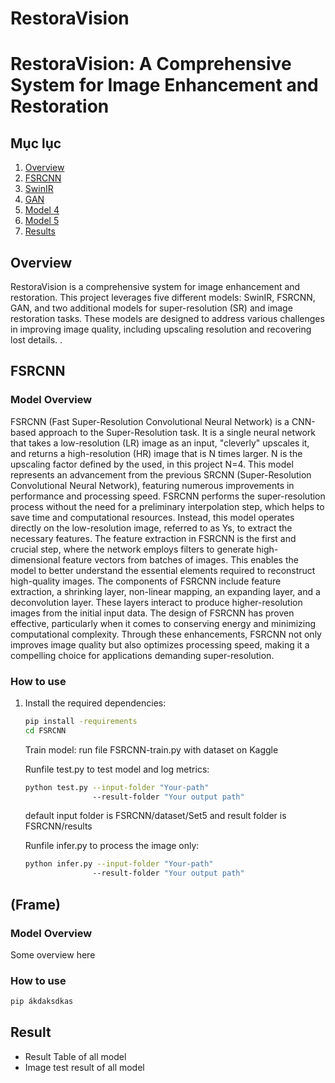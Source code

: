 # RestoraVision
# RestoraVision: A Comprehensive System for Image Enhancement and Restoration

## Mục lục
1. [Overview](#Overview)
2. [FSRCNN](#fsrcnn)
3. [SwinIR](#swinir)
4. [GAN](#gan)
5. [Model 4](#model-4)
6. [Model 5](#model-5)
7. [Results](#results)

## Overview
RestoraVision is a comprehensive system for image enhancement and restoration. This project leverages five different models: SwinIR, FSRCNN, GAN, and two additional models for super-resolution (SR) and image restoration tasks. These models are designed to address various challenges in improving image quality, including upscaling resolution and recovering lost details.
.

## FSRCNN
### Model Overview
FSRCNN (Fast Super-Resolution Convolutional Neural Network) is a CNN-based approach to the Super-Resolution task. It is a single neural network that takes a low-resolution (LR) image as an input, "cleverly" upscales it, and returns a high-resolution (HR) image that is N times larger. N is the upscaling factor defined by the used, in this project N=4. This model represents an advancement from the previous SRCNN (Super-Resolution Convolutional Neural Network), featuring numerous improvements in performance and processing speed. 
FSRCNN performs the super-resolution process without the need for a preliminary interpolation step, which helps to save time and computational resources. Instead, this model operates directly on the low-resolution image, referred to as Ys, to extract the necessary features.
The feature extraction in FSRCNN is the first and crucial step, where the network employs filters to generate high-dimensional feature vectors from batches of images. This enables the model to better understand the essential elements required to reconstruct high-quality images.
The components of FSRCNN include feature extraction, a shrinking layer, non-linear mapping, an expanding layer, and a deconvolution layer. These layers interact to produce higher-resolution images from the initial input data. The design of FSRCNN has proven effective, particularly when it comes to conserving energy and minimizing computational complexity.
Through these enhancements, FSRCNN not only improves image quality but also optimizes processing speed, making it a compelling choice for applications demanding super-resolution.


### How to use
1. Install the required dependencies:
   ```bash
   pip install -requirements
   cd FSRCNN
   ```
   Train model: run file FSRCNN-train.py with dataset on Kaggle
   
   Runfile test.py to test model and log metrics:
   ```bash
   python test.py --input-folder "Your-path" 
                  --result-folder "Your output path"
   ```
   default input folder is FSRCNN/dataset/Set5 and result folder is FSRCNN/results

   Runfile infer.py to process the image only:
   ```bash
   python infer.py --input-folder "Your-path" 
                  --result-folder "Your output path"
   ```

 ## (Frame)
 ### Model Overview  
 Some overview here
 ### How to use
 ```bash
 pip ákdaksdkas
 ```

## Result
 - Result Table of all model
 - Image test result of all model



